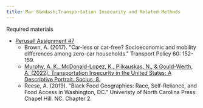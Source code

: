 ```yaml
---
title: Mar 6&mdash;Transportation Insecurity and Related Methods
---
```


Required materials
* [Perusall Assignment #7](#)
    * Brown, A. (2017). "Car-less or car-free? Socioeconomic and mobility differences among zero-car households." Transport Policy 60: 152-159.
    * [Murphy, A. K., McDonald-Lopez, K., Pilkauskas, N., & Gould-Werth, A. (2022). Transportation Insecurity in the United States: A Descriptive Portrait. Socius, 8.](https://doi.org/10.1177/23780231221121060)
    * Reese, A. (2019). "Black Food Geographies: Race, Self-Reliance, and Food Access in Washington, DC." Univeristy of North Carolina Press: Chapel Hill. NC. Chapter 2.